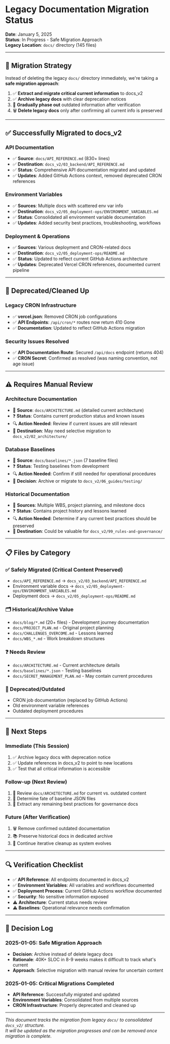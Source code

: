 # Legacy Documentation Migration Status

**Date**: January 5, 2025  
**Status**: In Progress - Safe Migration Approach  
**Legacy Location**: `docs/` directory (145 files)

---

## 🎯 **Migration Strategy**

Instead of deleting the legacy `docs/` directory immediately, we're taking a **safe migration approach**:

1. ✅ **Extract and migrate critical current information** to docs_v2
2. ✅ **Archive legacy docs** with clear deprecation notices
3. 🔄 **Gradually phase out** outdated information after verification
4. 🗑️ **Delete legacy docs** only after confirming all current info is preserved

---

## ✅ **Successfully Migrated to docs_v2**

### **API Documentation**
- ✅ **Source**: `docs/API_REFERENCE.md` (830+ lines)
- ✅ **Destination**: `docs_v2/03_backend/API_REFERENCE.md`
- ✅ **Status**: Comprehensive API documentation migrated and updated
- ✅ **Updates**: Added GitHub Actions context, removed deprecated CRON references

### **Environment Variables**
- ✅ **Sources**: Multiple docs with scattered env var info
- ✅ **Destination**: `docs_v2/05_deployment-ops/ENVIRONMENT_VARIABLES.md`
- ✅ **Status**: Consolidated all environment variable documentation
- ✅ **Updates**: Added security best practices, troubleshooting, workflows

### **Deployment & Operations**
- ✅ **Sources**: Various deployment and CRON-related docs
- ✅ **Destination**: `docs_v2/05_deployment-ops/README.md`
- ✅ **Status**: Updated to reflect current GitHub Actions architecture
- ✅ **Updates**: Deprecated Vercel CRON references, documented current pipeline

---

## 🔄 **Deprecated/Cleaned Up**

### **Legacy CRON Infrastructure**
- ✅ **vercel.json**: Removed CRON job configurations
- ✅ **API Endpoints**: `/api/cron/*` routes now return 410 Gone
- ✅ **Documentation**: Updated to reflect GitHub Actions migration

### **Security Issues Resolved**
- ✅ **API Documentation Route**: Secured `/api/docs` endpoint (returns 404)
- ✅ **CRON Secret**: Confirmed as resolved (was naming convention, not age issue)

---

## ⚠️ **Requires Manual Review**

### **Architecture Documentation**
- 📍 **Source**: `docs/ARCHITECTURE.md` (detailed current architecture)
- ❓ **Status**: Contains current production status and known issues
- 🔍 **Action Needed**: Review if current issues are still relevant
- 📝 **Destination**: May need selective migration to `docs_v2/02_architecture/`

### **Database Baselines**
- 📍 **Source**: `docs/baselines/*.json` (7 baseline files)
- ❓ **Status**: Testing baselines from development
- 🔍 **Action Needed**: Confirm if still needed for operational procedures
- 📝 **Decision**: Archive or migrate to `docs_v2/06_guides/testing/`

### **Historical Documentation**
- 📍 **Sources**: Multiple WBS, project planning, and milestone docs
- ❓ **Status**: Contains project history and lessons learned
- 🔍 **Action Needed**: Determine if any current best practices should be preserved
- 📝 **Destination**: Could be valuable for `docs_v2/99_rules-and-governance/`

---

## 📋 **Files by Category**

### **✅ Safely Migrated (Critical Content Preserved)**
- `docs/API_REFERENCE.md` → `docs_v2/03_backend/API_REFERENCE.md`
- Environment variable docs → `docs_v2/05_deployment-ops/ENVIRONMENT_VARIABLES.md`
- Deployment docs → `docs_v2/05_deployment-ops/README.md`

### **🗂️ Historical/Archive Value**
- `docs/blog/*.md` (20+ files) - Development journey documentation
- `docs/PROJECT_PLAN.md` - Original project planning
- `docs/CHALLENGES_OVERCOME.md` - Lessons learned
- `docs/WBS_*.md` - Work breakdown structures

### **❓ Needs Review**
- `docs/ARCHITECTURE.md` - Current architecture details
- `docs/baselines/*.json` - Testing baselines
- `docs/SECRET_MANAGEMENT_PLAN.md` - May contain current procedures

### **🚫 Deprecated/Outdated**
- CRON job documentation (replaced by GitHub Actions)
- Old environment variable references
- Outdated deployment procedures

---

## 🎯 **Next Steps**

### **Immediate (This Session)**
1. ✅ Archive legacy docs with deprecation notice
2. ✅ Update references in docs_v2 to point to new locations
3. ✅ Test that all critical information is accessible

### **Follow-up (Next Review)**
1. 🔄 Review `docs/ARCHITECTURE.md` for current vs. outdated content
2. 🔄 Determine fate of baseline JSON files
3. 🔄 Extract any remaining best practices for governance docs

### **Future (After Verification)**
1. 🗑️ Remove confirmed outdated documentation
2. 📚 Preserve historical docs in dedicated archive
3. 🔄 Continue iterative cleanup as system evolves

---

## 🔍 **Verification Checklist**

- ✅ **API Reference**: All endpoints documented in docs_v2
- ✅ **Environment Variables**: All variables and workflows documented
- ✅ **Deployment Process**: Current GitHub Actions workflow documented
- ✅ **Security**: No sensitive information exposed
- ⚠️ **Architecture**: Current status needs review
- ⚠️ **Baselines**: Operational relevance needs confirmation

---

## 📝 **Decision Log**

### **2025-01-05: Safe Migration Approach**
- **Decision**: Archive instead of delete legacy docs
- **Rationale**: 40K+ SLOC in 8-9 weeks makes it difficult to track what's current
- **Approach**: Selective migration with manual review for uncertain content

### **2025-01-05: Critical Migrations Completed**
- **API Reference**: Successfully migrated and updated
- **Environment Variables**: Consolidated from multiple sources
- **CRON Infrastructure**: Properly deprecated and cleaned up

---

*This document tracks the migration from legacy `docs/` to consolidated `docs_v2/` structure.  
It will be updated as the migration progresses and can be removed once migration is complete.*
